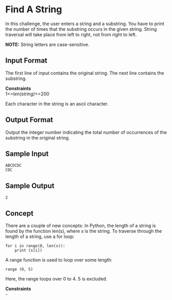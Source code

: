 # Find A String
In this challenge, the user enters a string and a substring. You have to print the number of times that the substring occurs in the given string. String traversal will take place from left to right, not from right to left.

**NOTE:** String letters are case-sensitive.

## Input Format

The first line of input contains the original string. The next line contains the substring.

**Constraints**\
1\<=*len\(string\)*\<=200

Each character in the string is an ascii character.

## Output Format

Output the integer number indicating the total number of occurrences of the substring in the original string.

## Sample Input
```
ABCDCDC
CDC
```
## Sample Output
```
2
```
## Concept

There are a couple of new concepts:
In Python, the length of a string is found by the function len(s), where *s* is the string.
To traverse through the length of a string, use a for loop:
```
for i in range(0, len(s)):
    print (s[i])
```
A range function is used to loop over some length:
```
range (0, 5)
```
Here, the range loops over 0 to 4. 5 is excluded.

**Constraints**\
\-
